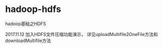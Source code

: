 # hadoop-hdfs
hadoop基础之HDFS

2017.11.12 加入HDFS文件压缩功能演示，
详见uploadMultifile2OneFile方法和downloadMultifile方法
